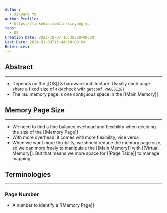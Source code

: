 ```yaml
---
Author:
  - Xinyang YU
Author Profile:
  - https://linkedin.com/in/xinyang-yu
tags:
  - OS
Creation Date: 2023-10-07T16:38:28+08:00
Last Date: 2024-01-03T15:44:20+08:00
References: 
---
```

## Abstract
---
- Depends on the [[OS]] & hardware architecture. Usually each page share a fixed size of `4kb`(check with `getconf PAGESIZE`)
- The `4kb` memory page is one contiguous space in the [[Main Memory]]


## Memory Page Size
---
- We need to find a fine balance overhead and flexibility when deciding the size of the [[Memory Page]]
- With more overhead, it comes with more flexibility, vice versa 
- When we want more flexibility, we should reduce the memory page size, so we can more freely to manipulate the [[Main Memory]] with [[Virtual Memory]]. But that means we more space for [[Page Table]] to manage mapping

## Terminologies
---
### Page Number
- A number to identify a [[Memory Page]]